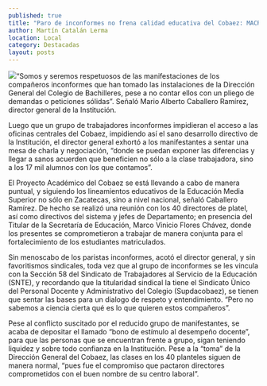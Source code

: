 ```yaml
---
published: true
title: "Paro de inconformes no frena calidad educativa del Cobaez: MACR"
author: Martín Catalán Lerma
location: Local
category: Destacadas
layout: posts
---
```


![](http://i.imgur.com/RTiyka7m.jpg)“Somos y seremos respetuosos de las manifestaciones de los compañeros inconformes que han tomado las instalaciones de la Dirección General del Colegio de Bachilleres, pese a no contar ellos con un pliego de demandas o peticiones sólidas”. Señaló Mario Alberto Caballero Ramírez, director general de la Institución.

Luego que un grupo de trabajadores inconformes impidieran el acceso a las oficinas centrales del Cobaez, impidiendo así el sano desarrollo directivo de la Institución, el director general exhortó a los manifestantes a sentar una mesa de charla y negociación, “donde se puedan exponer las diferencias y llegar a sanos acuerden que beneficien no sólo a la clase trabajadora, sino a los 17 mil alumnos con los que contamos”.

El Proyecto Académico del Cobaez se está llevando a cabo de manera puntual, y siguiendo los lineamientos educativos de la Educación Media Superior no sólo en Zacatecas, sino a nivel nacional, señaló Caballero Ramírez. De hecho se realizó una reunión con los 40 directores de platel, así como directivos del sistema y jefes de Departamento; en presencia del Titular de la Secretaría de Educación, Marco Vinicio Flores Chávez, donde los presentes se comprometieron a trabajar de manera conjunta para el fortalecimiento de los estudiantes matriculados.

Sin menoscabo de los paristas inconformes, acotó el director general, y sin favoritismos sindicales, toda vez que al grupo de inconformes se les vincula con la Sección 58 del Sindicato de Trabajadores al Servicio de la Educación (SNTE), y recordando que la titularidad sindical la tiene el Sindicato Ùnico del Personal Docente y Administrativo del Colegio (Supdacobaez), se tienen que sentar las bases para un dialogo de respeto y entendimiento. “Pero no sabemos a ciencia cierta qué es lo que quieren estos compañeros”.   

Pese al conflicto suscitado por el reducido grupo de manifestantes, se acaba de depositar el llamado “bono de estímulo al desempeño docente”, para que las personas que se encuentran frente a grupo, sigan teniendo liquidez y sobre todo confianza en la Institución. Pese a la “toma” de la Dirección General del Cobaez, las clases en los 40 planteles siguen de manera normal, “pues fue el compromiso que pactaron directores comprometidos con el buen nombre de su centro laboral”.
